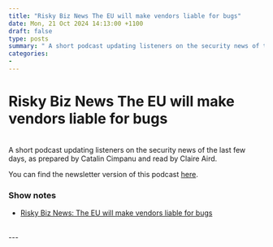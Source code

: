 ```yaml
---
title: "Risky Biz News The EU will make vendors liable for bugs"
date: Mon, 21 Oct 2024 14:13:00 +1100
draft: false
type: posts
summary: " A short podcast updating listeners on the security news of the last few days, as prepared by Catalin Cimpanu and read by"
categories: 
- 
---
```

# Risky Biz News The EU will make vendors liable for bugs


<br/>
A short podcast updating listeners on the security news of the last few days, as prepared by Catalin Cimpanu and read by Claire Aird.

You can find the newsletter version of this podcast [here](https://news.risky.biz).

### Show notes

-   [Risky Biz News: The EU will make vendors liable for bugs](https://news.risky.biz/risky-biz-news-the-eu-will-make-vendors-liable-for-bugs/)

<br/>
---
